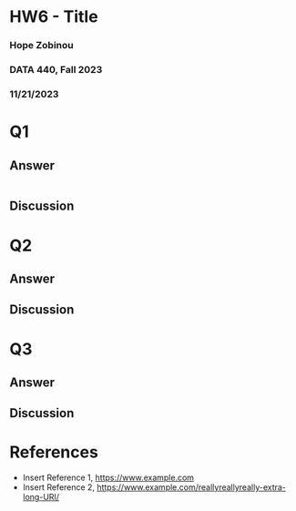 # HW6 - Title
### Hope Zobinou
### DATA 440, Fall 2023
### 11/21/2023
 
# Q1

## Answer

```python
```

## Discussion


# Q2

## Answer

## Discussion

# Q3

## Answer

## Discussion

# References

* Insert Reference 1, <https://www.example.com>
* Insert Reference 2, <https://www.example.com/reallyreallyreally-extra-long-URI/>
